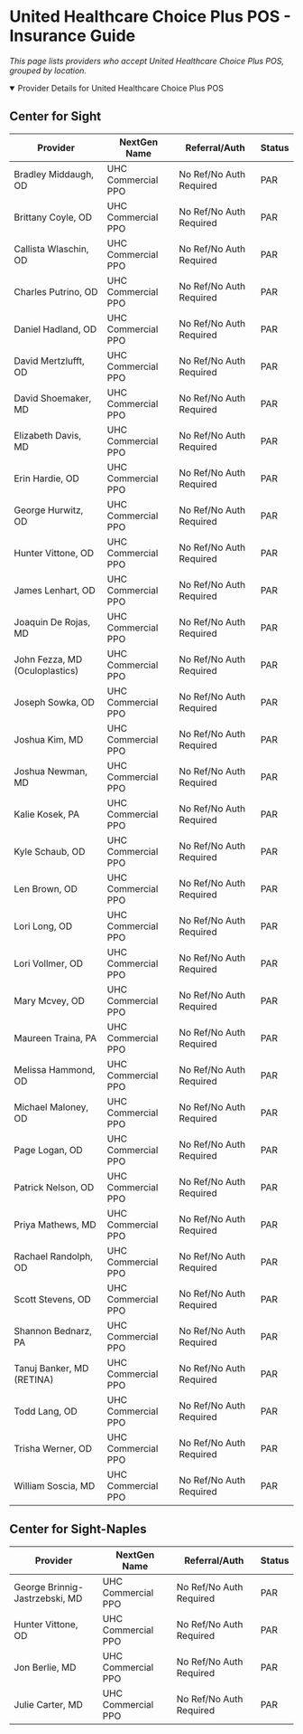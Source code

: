# United Healthcare Choice Plus POS - Insurance Guide

*This page lists providers who accept United Healthcare Choice Plus POS, grouped by location.*

<details open><summary>Provider Details for United Healthcare Choice Plus POS</summary>

## Center for Sight

| Provider | NextGen Name | Referral/Auth | Status |
|----------|-------------|--------------|--------|
| Bradley Middaugh, OD | UHC Commercial PPO | No Ref/No Auth Required | PAR |
| Brittany Coyle, OD | UHC Commercial PPO | No Ref/No Auth Required | PAR |
| Callista Wlaschin, OD | UHC Commercial PPO | No Ref/No Auth Required | PAR |
| Charles Putrino, OD | UHC Commercial PPO | No Ref/No Auth Required | PAR |
| Daniel Hadland, OD | UHC Commercial PPO | No Ref/No Auth Required | PAR |
| David Mertzlufft, OD | UHC Commercial PPO | No Ref/No Auth Required | PAR |
| David Shoemaker, MD | UHC Commercial PPO | No Ref/No Auth Required | PAR |
| Elizabeth Davis, MD | UHC Commercial PPO | No Ref/No Auth Required | PAR |
| Erin Hardie, OD | UHC Commercial PPO | No Ref/No Auth Required | PAR |
| George Hurwitz, OD | UHC Commercial PPO | No Ref/No Auth Required | PAR |
| Hunter Vittone, OD | UHC Commercial PPO | No Ref/No Auth Required | PAR |
| James Lenhart, OD | UHC Commercial PPO | No Ref/No Auth Required | PAR |
| Joaquin De Rojas, MD | UHC Commercial PPO | No Ref/No Auth Required | PAR |
| John Fezza, MD (Oculoplastics) | UHC Commercial PPO | No Ref/No Auth Required | PAR |
| Joseph Sowka, OD | UHC Commercial PPO | No Ref/No Auth Required | PAR |
| Joshua Kim, MD | UHC Commercial PPO | No Ref/No Auth Required | PAR |
| Joshua Newman, MD | UHC Commercial PPO | No Ref/No Auth Required | PAR |
| Kalie Kosek, PA | UHC Commercial PPO | No Ref/No Auth Required | PAR |
| Kyle Schaub, OD | UHC Commercial PPO | No Ref/No Auth Required | PAR |
| Len Brown, OD | UHC Commercial PPO | No Ref/No Auth Required | PAR |
| Lori Long, OD | UHC Commercial PPO | No Ref/No Auth Required | PAR |
| Lori Vollmer, OD | UHC Commercial PPO | No Ref/No Auth Required | PAR |
| Mary Mcvey, OD | UHC Commercial PPO | No Ref/No Auth Required | PAR |
| Maureen Traina, PA | UHC Commercial PPO | No Ref/No Auth Required | PAR |
| Melissa Hammond, OD | UHC Commercial PPO | No Ref/No Auth Required | PAR |
| Michael Maloney, OD | UHC Commercial PPO | No Ref/No Auth Required | PAR |
| Page Logan, OD | UHC Commercial PPO | No Ref/No Auth Required | PAR |
| Patrick Nelson, OD | UHC Commercial PPO | No Ref/No Auth Required | PAR |
| Priya Mathews, MD | UHC Commercial PPO | No Ref/No Auth Required | PAR |
| Rachael Randolph, OD | UHC Commercial PPO | No Ref/No Auth Required | PAR |
| Scott Stevens, OD | UHC Commercial PPO | No Ref/No Auth Required | PAR |
| Shannon Bednarz, PA | UHC Commercial PPO | No Ref/No Auth Required | PAR |
| Tanuj Banker, MD (RETINA) | UHC Commercial PPO | No Ref/No Auth Required | PAR |
| Todd Lang, OD | UHC Commercial PPO | No Ref/No Auth Required | PAR |
| Trisha Werner, OD | UHC Commercial PPO | No Ref/No Auth Required | PAR |
| William Soscia, MD | UHC Commercial PPO | No Ref/No Auth Required | PAR |

## Center for Sight-Naples

| Provider | NextGen Name | Referral/Auth | Status |
|----------|-------------|--------------|--------|
| George Brinnig-Jastrzebski, MD | UHC Commercial PPO | No Ref/No Auth Required | PAR |
| Hunter Vittone, OD | UHC Commercial PPO | No Ref/No Auth Required | PAR |
| Jon Berlie, MD | UHC Commercial PPO | No Ref/No Auth Required | PAR |
| Julie Carter, MD | UHC Commercial PPO | No Ref/No Auth Required | PAR |

</details>

